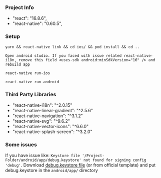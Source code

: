 ### Project Info

- "react": "16.8.6",
- "react-native": "0.60.5",

### Setup

`yarn && react-native link && cd ios/ && pod install && cd ..`

`Open android studio. If you faced with issue related react-native-i18n, remove this field <uses-sdk android:minSdkVersion="16" /> and rebuild app`

`react-native run-ios`

`react-native run-android`

### Third Party Libraries

- "react-native-i18n": "^2.0.15"
- "react-native-linear-gradient": "^2.5.6"
- "react-native-navigation": "^3.1.2"
- "react-native-svg": "^9.6.2"
- "react-native-vector-icons": "^6.6.0"
- "react-native-splash-screen": "^3.2.0"

### Some issues

If you have issue like: `Keystore file '/Project-Folder/android/app/debug.keystore' not found for signing config 'debug'`. Download [debug.keystore file](https://raw.githubusercontent.com/facebook/react-native/master/template/android/app/debug.keystore) (or from official template) and put debug.keystore in the `android/app/` directory
